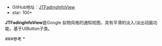 * GitHub地址：[JTFadingInfoView](https://github.com/JunichiT/JTFadingInfoView)
*  star: 100+

**JTFadingInfoView**是Google 拟物风格的通知视图，具有平滑的淡入/淡出动画功能，基于UIButton子类。

###参考
*
